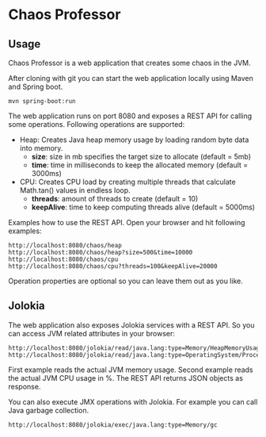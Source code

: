 Chaos Professor
===============

Usage
-----

Chaos Professor is a web application that creates some chaos in the JVM. 

After cloning with git you can start the web application locally using Maven and Spring boot.

    mvn spring-boot:run

The web application runs on port 8080 and exposes a REST API for calling some operations. Following 
operations are supported:

* Heap: Creates Java heap memory usage by loading random byte data into memory.
    * **size**: size in mb specifies the target size to allocate (default = 5mb)
    * **time**: time in milliseconds to keep the allocated memory (default = 3000ms)
* CPU: Creates CPU load by creating multiple threads that calculate Math.tan() values in endless loop.
    * **threads**: amount of threads to create (default = 10)
    * **keepAlive**: time to keep computing threads alive (default = 5000ms)

Examples how to use the REST API. Open your browser and hit following examples:

    http://localhost:8080/chaos/heap
    http://localhost:8080/chaos/heap?size=500&time=10000
    http://localhost:8080/chaos/cpu
    http://localhost:8080/chaos/cpu?threads=100&keepAlive=20000
    
Operation properties are optional so you can leave them out as you like.     

Jolokia
-------

The web application also exposes Jolokia services with a REST API. So you can access JVM related attributes 
in your browser:

    http://localhost:8080/jolokia/read/java.lang:type=Memory/HeapMemoryUsage
    http://localhost:8080/jolokia/read/java.lang:type=OperatingSystem/ProcessCpuLoad
    
First example reads the actual JVM memory usage. Second example reads the actual JVM CPU usage in %. The REST API returns
JSON objects as response.

You can also execute JMX operations with Jolokia. For example you can call Java garbage collection. 

    http://localhost:8080/jolokia/exec/java.lang:type=Memory/gc

